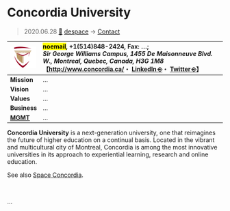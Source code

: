 # Concordia University
> 2020.06.28 [🚀](../../index/index.md) [despace](../index.md) → [Contact](../contact.md)

|[![](../f/contact/c/concordia_univ_logo1_thumb.webp)](../f/contact/c/concordia_univ_logo1.webp)|<mark>noemail</mark>, +1(514)848-2424, Fax: …;<br> *Sir George Williams Campus, 1455 De Maisonneuve Blvd. W., Montreal, Quebec, Canada, H3G 1M8*<br> 【<http://www.concordia.ca/>・ [LinkedIn ⎆](https://www.linkedin.com/school/concordia-university/)・ [Twitter ⎆](https://twitter.com/Concordia)】|
|:--|:--|
|**Mission**|…|
|**Vision**|…|
|**Values**|…|
|**Business**|…|
|**[MGMT](../mgmt.md)**|…|

**Concordia University** is a next-generation university, one that reimagines the future of higher education on a continual basis. Located in the vibrant and multicultural city of Montreal, Concordia is among the most innovative universities in its approach to experiential learning, research and online education.

See also [Space Concordia](space_concordia.md).

<p style="page-break-after:always"> </p>

…

